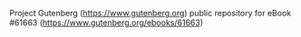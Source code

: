 Project Gutenberg (https://www.gutenberg.org) public repository for eBook #61663 (https://www.gutenberg.org/ebooks/61663)
